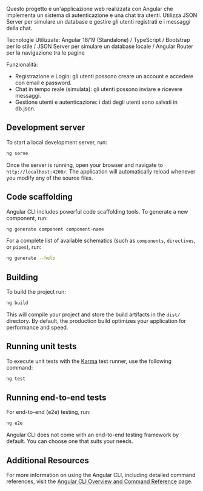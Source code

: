 Questo progetto è un'applicazione web realizzata con Angular che implementa un sistema di autenticazione e una chat tra utenti. Utilizza JSON Server per simulare un database e gestire gli utenti registrati e i messaggi della chat.

Tecnologie Utilizzate: Angular 18/19 (Standalone) / TypeScript / Bootstrap per lo stile / JSON Server per simulare un database locale / Angular Router per la navigazione tra le pagine

Funzionalità:
* Registrazione e Login: gli utenti possono creare un account e accedere con email e password.
* Chat in tempo reale (simulata): gli utenti possono inviare e ricevere messaggi.
* Gestione utenti e autenticazione: i dati degli utenti sono salvati in db.json.



## Development server

To start a local development server, run:

```bash
ng serve
```

Once the server is running, open your browser and navigate to `http://localhost:4200/`. The application will automatically reload whenever you modify any of the source files.

## Code scaffolding

Angular CLI includes powerful code scaffolding tools. To generate a new component, run:

```bash
ng generate component component-name
```

For a complete list of available schematics (such as `components`, `directives`, or `pipes`), run:

```bash
ng generate --help
```

## Building

To build the project run:

```bash
ng build
```

This will compile your project and store the build artifacts in the `dist/` directory. By default, the production build optimizes your application for performance and speed.

## Running unit tests

To execute unit tests with the [Karma](https://karma-runner.github.io) test runner, use the following command:

```bash
ng test
```

## Running end-to-end tests

For end-to-end (e2e) testing, run:

```bash
ng e2e
```

Angular CLI does not come with an end-to-end testing framework by default. You can choose one that suits your needs.

## Additional Resources

For more information on using the Angular CLI, including detailed command references, visit the [Angular CLI Overview and Command Reference](https://angular.dev/tools/cli) page.
